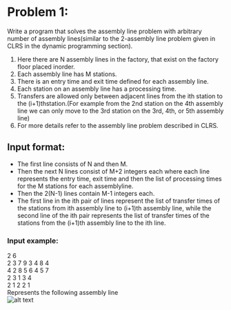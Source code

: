 # Problem 1​:
Write a program that solves the assembly line problem with arbitrary number of assembly lines(similar to the 2-assembly line problem given in CLRS in the dynamic programming section).
1. Here there are ​N​ assembly lines in the factory, that exist on the factory floor placed inorder.
2. Each assembly line has ​M​ stations.
3. There is an entry time and exit time defined for each assembly line.
4. Each station on an assembly line has a processing time.
5. Transfers are allowed only between adjacent lines from the ith station to  the (i+1)thstation.(For example from the 2nd station on the 4th assembly line we can only move to the 3rd station on the 3rd, 4th, or 5th assembly line)
6. For more details refer to the assembly line problem described in CLRS.
## Input format:
- The first line consists of N and then M.
- Then the next N lines consist of M+2 integers each where each line represents the entry time, exit time and then the list of  processing times for the M stations for each assemblyline.
- Then the 2(N-1) lines contain M-1 integers each.
- The first line in the ith pair of lines represent the list of transfer times of the stations from ith assembly line to (i+1)th assembly line, while the second line of the ith pair represents the list of transfer times of the stations from the (i+1)th assembly line to the ith line.
### Input example:
2 6  
2 3 7 9 3 4 8 4  
4 2 8 5 6 4 5 7  
2 3 1 3 4  
2 1 2 2 1  
Represents the following assembly line  
![alt text](../assets/example_1.jpg "Title")
